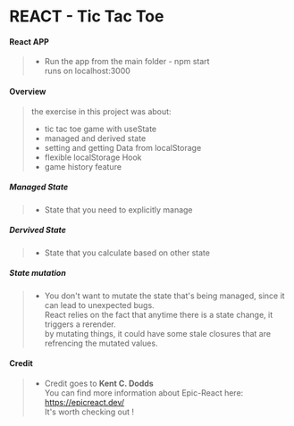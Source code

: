 # REACT - Tic Tac Toe

#### React APP
> - Run the app from the main folder - npm start</br>
 runs on localhost:3000</br>

#### Overview
> the exercise in this project was about:</br>
> - tic tac toe game with useState</br>
> - managed and derived state</br>
> - setting and getting Data from localStorage</br>
> - flexible localStorage Hook</br>
> - game history feature</br>

##### Managed State 
> - State that you need to explicitly manage </br>

##### Dervived State
> - State that you calculate based on other state</br>

##### State mutation
> - You don't want to mutate the state that's being managed, since it can lead to unexpected bugs.</br>
React relies on the fact that anytime there is a state change, it triggers a rerender. </br>
by mutating things, it could have some stale closures that are refrencing the mutated values.</br>

#### Credit
>  - Credit goes to **Kent C. Dodds** </br>
 You can find more information about Epic-React here:</br> 
 https://epicreact.dev/</br>
 It's worth checking out !

